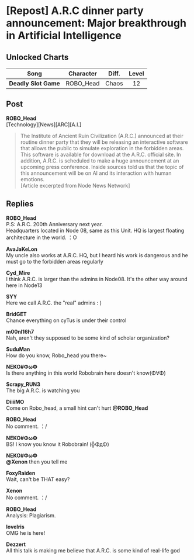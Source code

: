 # [Repost] A.R.C dinner party announcement: Major breakthrough in Artificial Intelligence
## Unlocked Charts
|        Song        |Character|Diff.|Level|
|--------------------|:-------:|:---:|:---:|
|**Deadly Slot Game**|ROBO_Head|Chaos| 12  |

## Post
**ROBO_Head**<br>
[Technology][News][ARC][A.I.]<br>
> The Institute of Ancient Ruin Civilization (A.R.C.) announced at their routine dinner party that they will be releasing an interactive software that allows the public to simulate exploration in the forbidden areas. This software is available for download at the A.R.C. official site. In addition, A.R.C. is scheduled to make a huge announcement at an upcoming press conference. Inside sources told us that the topic of this announcement will be on AI and its interaction with human emotions. <br>
[Article excerpted from Node News Network]
## Replies
**ROBO_Head**<br>
P.S: A.R.C. 200th Anniversary next year.<br>
Headquarters located in Node 08, same as this Unit. HQ is largest floating architecture in the world. ：O

**AvaJaKeLon**<br>
My uncle also works at A.R.C. HQ, but I heard his work is dangerous and he must go to the forbidden areas regularly

**Cyd_Mire**<br>
I think A.R.C. is larger than the admins in Node08. It's the other way around here in Node13

**SYY**<br>
Here we call A.R.C. the "real" admins : )

**BridGET**<br>
Chance everything on cyTus is under their control

**m00nl16h7**<br>
Nah, aren't they supposed to be some kind of scholar organization?

**SuduMan**<br>
How do you know, Robo\_head you there\~

**NEKO#ΦωΦ**<br>
Is there anything in this world Robobrain here doesn't know(Φ∀Φ)

**Scrapy_RUN3**<br>
The big A.R.C. is watching you

**DiiiiMO**<br>
Come on Robo\_head, a small hint can't hurt **@ROBO\_Head**

**ROBO_Head**<br>
No comment. ：/

**NEKO#ΦωΦ**<br>
BS! I know you know it Robobrain! (╬ΦдΦ)

**NEKO#ΦωΦ**<br>
**@Xenon** then you tell me

**FoxyRaiden**<br>
Wait, can't be THAT easy?

**Xenon**<br>
No comment. ：/

**ROBO_Head**<br>
Analysis: Plagiarism.

**loveIris**<br>
OMG he is here!

**Dezzert**<br>
All this talk is making me believe that A.R.C. is some kind of real\-life god

